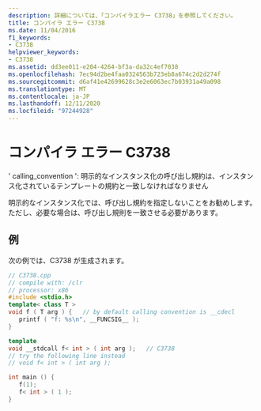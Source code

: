 ```yaml
---
description: 詳細については、「コンパイラエラー C3738」を参照してください。
title: コンパイラ エラー C3738
ms.date: 11/04/2016
f1_keywords:
- C3738
helpviewer_keywords:
- C3738
ms.assetid: dd3ee011-e204-4264-bf3a-da32c4ef7038
ms.openlocfilehash: 7ec94d2be4faa0324563b723eb8a674c2d2d274f
ms.sourcegitcommit: d6af41e42699628c3e2e6063ec7b03931a49a098
ms.translationtype: MT
ms.contentlocale: ja-JP
ms.lasthandoff: 12/11/2020
ms.locfileid: "97244928"
---
```

# <a name="compiler-error-c3738"></a>コンパイラ エラー C3738

' calling_convention ': 明示的なインスタンス化の呼び出し規約は、インスタンス化されているテンプレートの規約と一致しなければなりません

明示的なインスタンス化では、呼び出し規約を指定しないことをお勧めします。 ただし、必要な場合は、呼び出し規則を一致させる必要があります。

## <a name="example"></a>例

次の例では、C3738 が生成されます。

```cpp
// C3738.cpp
// compile with: /clr
// processor: x86
#include <stdio.h>
template< class T >
void f ( T arg ) {   // by default calling convention is __cdecl
   printf ( "f: %s\n", __FUNCSIG__ );
}

template
void __stdcall f< int > ( int arg );   // C3738
// try the following line instead
// void f< int > ( int arg );

int main () {
   f(1);
   f< int > ( 1 );
}
```
